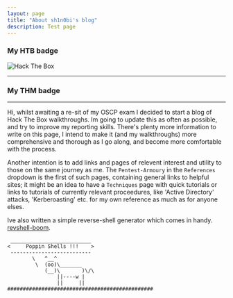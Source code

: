 ```yaml
---
layout: page
title: "About sh1n0bi's blog"
description: Test page
---
```


### My HTB badge 
<img src="http://www.hackthebox.eu/badge/image/138002" alt="Hack The Box">


---

### My THM badge
<script src="https://tryhackme.com/badge/6182"></script> 


---

  Hi, whilst awaiting a re-sit of my OSCP exam I decided to start a blog of Hack The Box walkthroughs. Im going to update this as often as possible, and try to improve my reporting skills. There's plenty more information to write on this page,
I intend to make it (and my walkthroughs) more comprehensive and thorough as I go along, and become more comfortable with the process.


  Another intention is to add links and pages of relevent interest and utility to those on the same journey as me.
The `Pentest-Armoury` in the `References` dropdown is the first of such pages, containing general links to helpful sites; it might be an idea to have a `Techniques` page with quick tutorials or links to tutorials of currently relevant proceedures, like 'Active Directory' attacks, 'Kerberoasting' etc. for my own reference as much as for anyone elses.


Ive also written a simple reverse-shell generator which comes in handy. [revshell-boom](https://github.com/sh1n0bi/boom-scripts).



  



```
 __________________________
<     Poppin Shells !!!    >
 --------------------------
        \   ^__^
         \  (oo)\_______
            (__)\       )\/\
                ||----w |
                ||     ||
###############################################

```
